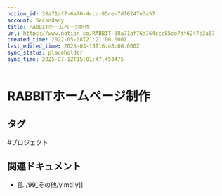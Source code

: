 ```yaml
---
notion_id: 38a71af7-6a76-4ccc-85ce-7df6247e3a57
account: Secondary
title: RABBITホームページ制作
url: https://www.notion.so/RABBIT-38a71af76a764ccc85ce7df6247e3a57
created_time: 2022-05-08T21:21:00.000Z
last_edited_time: 2023-03-15T16:48:00.000Z
sync_status: placeholder
sync_time: 2025-07-12T15:01:47.453475
---
```

# RABBITホームページ制作


## タグ

#プロジェクト 

## 関連ドキュメント

- [[../99_その他/y.md|y]]
